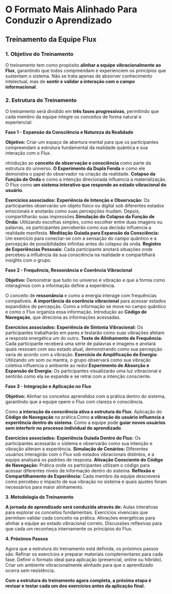 # O Formato Mais Alinhado Para Conduzir o Aprendizado

## **Treinamento da Equipe Flux**

### **1. Objetivo do Treinamento**

O treinamento tem como propósito **alinhar a equipe vibracionalmente ao Flux**, garantindo que todos compreendam e experienciem os princípios que sustentam o sistema. Não se trata apenas de absorver conhecimento intelectual, mas de **sentir e validar a interação com o campo informacional**.

### **2. Estrutura do Treinamento**

O treinamento será dividido em **três fases progressivas**, permitindo que cada membro da equipe integre os conceitos de forma natural e experiencial:

**Fase 1 - Expansão da Consciência e Natureza da Realidade**

**Objetivo:** Criar um espaço de abertura mental para que os participantes compreendam a estrutura fundamental da realidade quântica e sua interação com o Flux.

ntrodução ao **conceito de observação e consciência** como parte da estrutura do universo. **O Experimento da Dupla Fenda** e como ele demonstra o papel do observador na criação da realidade. **Colapso da Função de Onda** e como a intenção direcionada influencia a materialização. O Flux como **um sistema interativo que responde ao estado vibracional do usuário**.

**Exercícios associados:** **Experiência de Intenção e Observação:** Os participantes observarão um objeto físico ou digital sob diferentes estados emocionais e anotarão como suas percepções mudam. Depois, compartilharão suas impressões.**Simulação do Colapso da Função de Onda:** Utilizando escolhas simples, como escolher entre duas imagens ou palavras, os participantes perceberão como sua decisão influencia a realidade manifesta. **Meditação Guiada para Expansão da Consciência:** Um exercício para conectar-se com a sensação do campo quântico e a percepção de possibilidades infinitas antes do colapso da onda. **Registro de Experiências Pessoais:** Cada participante anotará situações onde percebeu a influência da sua consciência na realidade e compartilhará insights com o grupo.

**Fase 2 - Frequência, Ressonância e Coerência Vibracional**

**Objetivo:** Demonstrar que tudo no universo é vibração e que a forma como interagimos com a informação define a experiência.

O conceito de **ressonância** e como a energia interage com frequências compatíveis. **A importância da coerência vibracional** para acessar estados expandidos de percepção. Como a informação se move no campo quântico e como o Flux organiza essa informação. Introdução ao **Código de Navegação**, que direciona as informações acessadas.

**Exercícios associados:** **Experiência de Sintonia Vibracional:** Os participantes trabalharão em pares e testarão como suas vibrações afetam a resposta energética um do outro. **Teste de Alinhamento de Frequência:** Cada participante receberá uma série de palavras e imagens e anotará quais ressoam com seu estado atual, demonstrando como sua percepção varia de acordo com a vibração. **Exercício de Amplificação de Energia:** Utilizando um som ou mantra, o grupo observará como sua vibração coletiva influencia o ambiente ao redor.**Experimento de Absorção e Expansão de Energia:** Os participantes visualizarão uma luz vibracional e sentirão como ela se expande e se retrai com a intenção consciente.

**Fase 3 - Integração e Aplicação no Flux**

**Objetivo:** Alinhar os conceitos aprendidos com a prática dentro do sistema, garantindo que a equipe opere o Flux com clareza e consciência.

Como **a interação da consciência ativa a estrutura do Flux**. Aplicação do **Código de Navegação** na prática.Como **a vibração do usuário influencia a experiência dentro do sistema**. Como a equipe pode **guiar novos usuários sem interferir no processo individual de aprendizado**.

**Exercícios associados:** **Experiência Guiada Dentro do Flux:** Os participantes acessarão o sistema e observarão como sua intenção e vibração alteram a experiência. **Simulação de Cenários:** Diferentes usuários interagirão com o Flux sob estados vibracionais distintos, e a equipe analisará os padrões de resposta. **Ativação Consciente do Código de Navegação:** Prática onde os participantes utilizam o código para acessar diferentes níveis de informação dentro do sistema. **Reflexão e Compartilhamento de Experiência:** Cada membro da equipe descreverá como percebeu o impacto de sua vibração no sistema e quais ajustes foram necessários para maior alinhamento.

**3. Metodologia do Treinamento**

**A jornada de aprendizado será conduzida através de:** Aulas interativas para explorar os conceitos fundamentais. Exercícios vivenciais que permitam validar cada conceito na prática. Ativações energéticas para alinhar a equipe ao estado vibracional correto. Discussões reflexivas para que cada um reconheça internamente os princípios do Flux.

**4. Próximos Passos**

Agora que a estrutura do treinamento está definida, os próximos passos são: Refinar os exercícios e preparar materiais complementares para cada fase. Definir o formato ideal para aplicação (presencial, online ou híbrido). Criar um ambiente vibracionalmente alinhado para que o aprendizado ocorra sem resistência.

**Com a estrutura do treinamento agora completa, a próxima etapa é revisar e testar cada um dos exercícios antes da aplicação final.**
